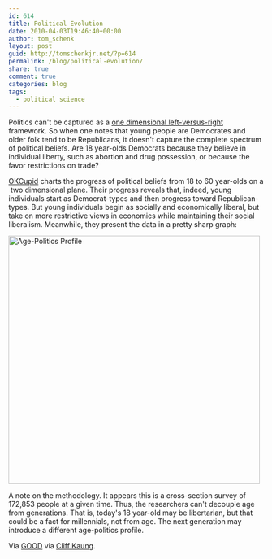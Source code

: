 ```yaml
---
id: 614
title: Political Evolution
date: 2010-04-03T19:46:40+00:00
author: tom_schenk
layout: post
guid: http://tomschenkjr.net/?p=614
permalink: /blog/political-evolution/
share: true
comment: true
categories: blog 
tags:
  - political science
---
```

Politics can't be captured as a <a href="http://tomschenkjr.net/2009/10/23/why-have-two-dimensions-when-one-is-half-the-price/">one dimensional left-versus-right</a> framework. So when one notes that young people are Democrates and older folk tend to be Republicans, it doesn't capture the complete spectrum of political beliefs. Are 18 year-olds Democrats because they believe in individual liberty, such as abortion and drug possession, or because the favor restrictions on trade?

<a href="http://blog.okcupid.com/index.php/2010/03/30/the-democrats-are-doomed-or-how-a-big-tent-can-be-too-big/">OKCupid</a> charts the progress of political beliefs from 18 to 60 year-olds on a  two dimensional plane. Their progress reveals that, indeed, young individuals start as Democrat-types and then progress toward Republican-types. But young individuals begin as socially and economically liberal, but take on more restrictive views in economics while maintaining their social liberalism. Meanwhile, they present the data in a pretty sharp graph:

<a href="http://blog.okcupid.com/index.php/2010/03/30/the-democrats-are-doomed-or-how-a-big-tent-can-be-too-big/"><img class="alignnone" title="Political Evolution" src="http://dl.dropbox.com/u/5703/OkCupid/Democrats/Political-Evolution-BW-Labels.png" alt="Age-Politics Profile" width="495" height="488" /></a>

A note on the methodology. It appears this is a cross-section survey of 172,853 people at a given time. Thus, the researchers can't decouple age from generations. That is, today's 18 year-old may be libertarian, but that could be a fact for millennials, not from age. The next generation may introduce a different age-politics profile.

Via <a href="http://www.good.is/post/how-your-political-views-change-as-you-age">GOOD</a> via <a href="http://www.fastcompany.com/1602776/infographic-of-the-day-how-political-beliefs-change-over-time">Cliff Kaung</a>.